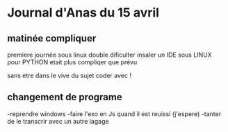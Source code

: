 # Journal d'Anas du 15 avril


## matinée compliquer

premiere journée sous linux double dificulter insaler un IDE sous LINUX pour PYTHON etait plus compliqer que prévu

sans etre dans le vive du sujet coder avec !

## changement de programe 

-reprendre windows 
-faire l'exo en Js quand il est reuissi (j'espere) 
-tanter de le transcrir avec un autre lagage
